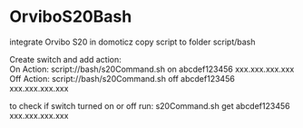 # OrviboS20Bash

integrate Orvibo S20 in domoticz
copy script to folder script/bash

Create switch and add action:   
On Action: script://bash/s20Command.sh on abcdef123456 xxx.xxx.xxx.xxx    
Off Action: script://bash/s20Command.sh off abcdef123456 xxx.xxx.xxx.xxx

to check if switch turned on or off run:
s20Command.sh get abcdef123456 xxx.xxx.xxx.xxx 
